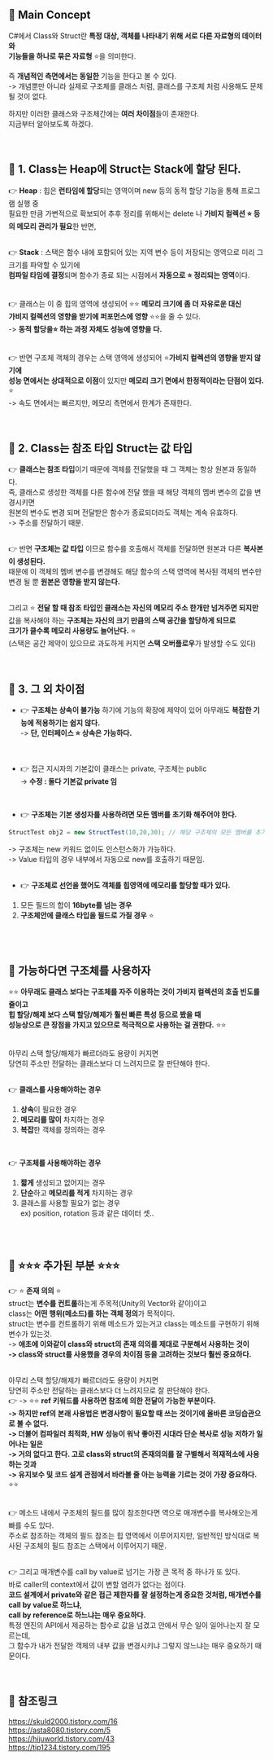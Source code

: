 ## 🔔 Main Concept
C#에서 Class와 Struct란 **특정 대상, 객체를 나타내기 위해 서로 다른 자료형의 데이터와<br>
기능들을 하나로 묶은 자료형** ⭐을 의미한다.<br>

즉 **개념적인 측면에서는 동일한** 기능을 한다고 볼 수 있다.<br>
-> 개념뿐만 아니라 실제로 구조체를 클래스 처럼, 클래스를 구조체 처럼 사용해도 문제될 것이 없다.<br>

하지만 이러한 클래스와 구조체간에는 **여러 차이점**들이 존재한다.<br>
지금부터 알아보도록 하겠다.<br>
<br>
<br>

## 🔔 1. Class는 Heap에 Struct는 Stack에 할당 된다.
👉 **Heap** : 힙은 **런타임에 할당**되는 영역이며 new 등의 동적 할당 기능을 통해 프로그램 실행 중<br>
필요한 만큼 가변적으로 확보되어 추후 정리를 위해서는 delete 나 **가비지 컬렉션 ⭐ 등의 메모리 관리가 필요**한 반면,<br>
<br>

👉 **Stack** : 스택은 함수 내에 포함되어 있는 지역 변수 등이 저장되는 영역으로 미리 그 크기를 파악할 수 있기에<br>
**컴파일 타임에 결정**되며 함수가 종료 되는 시점에서 **자동으로 ⭐ 정리되는 영역**이다.<br>
<br>

👉 클래스는 이 중 힙의 영역에 생성되어 ⭐⭐ **메모리 크기에 좀 더 자유로운 대신<br>
가비지 컬렉션의 영향을 받기에 퍼포먼스에 영향** ⭐⭐을 줄 수 있다.<br>
-> **동적 할당을⭐ 하는 과정 자체도 성능에 영향을 다.**<br> 
<br>

👉 반면 구조체 객체의 경우는 스택 영역에 생성되어 ⭐**가비지 컬렉션의 영향을 받지 않기에<br>
성능 면에서는 상대적으로 이점**이 있지만 **메모리 크기 면에서 한정적이라는 단점이 있다.** ⭐<br>
-> 속도 면에서는 빠르지만, 메모리 측면에서 한계가 존재한다.<br>
<br>
<br>

## 🔔 2. Class는 참조 타입 Struct는 값 타입 
👉 **클래스는 참조 타입**이기 때문에 객체를 전달했을 때 그 객체는 항상 원본과 동일하다.<br>
즉, 클래스로 생성한 객체를 다른 함수에 전달 했을 때 해당 객체의 멤버 변수의 값을 변경시키면<br>
원본의 변수도 변경 되며 전달받은 함수가 종료되더라도 객체는 계속 유효하다.<br>
-> 주소를 전달하기 때문.<br>
 <br>

👉 반면 **구조체는 값 타입** 이므로 함수를 호출해서 객체를 전달하면 원본과 다른 **복사본이 생성된다.**<br>
때문에 이 객체의 멤버 변수를 변경해도 해당 함수의 스택 영역에 복사된 객체의 변수만 변경 될 뿐 **원본은 영향을 받지 않는다.**<br>
<br>

그리고 ⭐ **전달 할 때 참조 타입인 클래스는 자신의 메모리 주소 한개만 넘겨주면 되지만**<br>
값을 복사해야 하는 **구조체는 자신의 크기 만큼의 스택 공간을 할당하게 되므로<br>
크기가 클수록 메모리 사용량도 늘어난다.** ⭐<br>
(스택은 공간 제약이 있으므로 과도하게 커지면 **스택 오버플로우**가 발생할 수도 있다)<br>
<br>
<br>

## 🔔 3. 그 외 차이점
* 👉 **구조체는 상속이 불가능** 하기에 기능의 확장에 제약이 있어 아무래도 **복잡한 기능에 적용하기는 쉽지 않다.**<br>
-> **단, 인터페이스 ⭐ 상속은 가능하다.**<br>
<br>

* 👉 접근 지시자의 기본값이 클래스는 private, 구조체는 public<br>
-> **수정 : 둘다 기본값 private 임**<br>
<br>

* 👉 **구조체는 기본 생성자를 사용하려면 모든 멤버를 초기화 해주어야 한다.**<br>
```c#
StructTest obj2 = new StructTest(10,20,30); // 해당 구조체의 모든 멤버를 초기화
```
-> 구조체는 new 키워드 없이도 인스턴스화가 가능하다.<br>
-> Value 타입의 경우 내부에서 자동으로 new를 호출하기 때문임.<br>
<br>

* 👉 **구조체로 선언을 했어도 객체를 힙영역에 메모리를 할당할 때가 있다.** 
1. 모든 필드의 합이 **16byte를 넘는 경우**
2. **구조체안에 클래스 타입을 필드로 가질 경우** ⭐
<br>
<br>

## 🔔 가능하다면 구조체를 사용하자
⭐⭐ **아무래도 클래스 보다는 구조체를 자주 이용하는 것이 가비지 컬렉션의 호출 빈도를 줄이고<br>
힙 할당/해제 보다 스택 할당/해제가 훨씬 빠른 특성 등으로 봤을 때<br>
성능상으로 큰 장점을 가지고 있으므로 적극적으로 사용하는 걸 권한다.** ⭐⭐<br>
<br> 

아무리 스택 할당/해제가 빠르더라도 용량이 커지면<br>
당연히 주소만 전달하는 클래스보다 더 느려지므로 잘 판단해야 한다.<br>
<br>
 
👉 **클래스를 사용해야하는 경우**<br>
1. **상속**이 필요한 경우<br>
2. **메모리를 많이** 차지하는 경우<br>
3. **복잡**한 객체를 정의하는 경우<br>
<br>

👉 **구조체를 사용해야하는 경우**<br>
1. **짧게** 생성되고 없어지는 경우<br>
2. **단순**하고 **메모리를 적게** 차지하는 경우<br>
3. 클래스를 사용할 필요가 없는 경우<br>
ex) position, rotation 등과 같은 데이터 셋..<br>
<br>
<br>

## 🔔 ⭐⭐⭐ 추가된 부분 ⭐⭐⭐
👉 ⭐ **존재 의의** ⭐<br>
struct는 **변수를 컨트롤**하는게 주목적(Unity의 Vector와 같이)이고<br>
class는 **어떤 행위(메소드)를 하는 객체 정의**가 목적이다.<br>
struct는 변수를 컨트롤하기 위해 메소드가 있는거고 class는 메소드를 구현하기 위해 변수가 있는것.<br>
-> **애초에 이와같이 class와 struct의 존재 의의를 제대로 구분해서 사용하는 것이<br>
-> class와 struct를 사용했을 경우의 차이점 등을 고려하는 것보다 훨씬 중요하다.**<br>
<br>

아무리 스택 할당/해제가 빠르더라도 용량이 커지면<br>
당연히 주소만 전달하는 클래스보다 더 느려지므로 잘 판단해야 한다.<br>
👉 -> ⭐⭐ **ref 키워드를 사용하면 참조에 의한 전달이 가능한 부분이다.<br>
-> 하지만 ref의 본래 사용법은 변경사항이 필요할 때 쓰는 것이기에 올바른 코딩습관으로 볼 수 없다.<br>
-> 더불어 컴파일러 최적화, HW 성능이 워낙 좋아진 시대라 단순 복사로 성능 저하가 일어나는 일은<br>
-> 거의 없다고 한다. 고로 class와 struct의 존재의의를 잘 구별해서 적재적소에 사용하는 것과<br>
-> 유지보수 및 코드 설계 관점에서 바라볼 줄 아는 능력을 기르는 것이 가장 중요하다.** ⭐⭐<br>
<br>

👉 메소드 내에서 구조체의 필드를 많이 참조한다면 역으로 매개변수를 복사해오는게 빠를 수도 있다.<br>
주소로 참조하는 객체의 필드 참조는 힙 영역에서 이루어지지만, 일반적인 방식대로 복사된 구조체의 필드 참조는 스택에서 이루어지기 때문.<br>
<br>

👉 그리고 매개변수를 call by value로 넘기는 가장 큰 목적 중 하나가 또 있다.<br>
바로 caller의 context에서 값이 변할 염려가 없다는 점이다.<br>
**코드 설계에서 private와 같은 접근 제한자를 잘 설정하는게 중요한 것처럼, 매개변수를 call by value로 하느냐,<br>
call by reference로 하느냐는 매우 중요하다.**<br>
특정 엔진의 API에서 제공하는 함수로 값을 넘겼고 안에서 무슨 일이 일어나는지 잘 모르는데,<br>
그 함수가 내가 전달한 객체의 내부 값을 변경시키냐 그렇지 않느냐는 매우 중요하기 때문이다.<br>
<br>
<br>

## 🔔 참조링크
https://skuld2000.tistory.com/16 <br>
https://asta8080.tistory.com/5 <br>
https://hijuworld.tistory.com/43 <br>
https://tip1234.tistory.com/195 <br>
